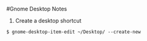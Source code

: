 #Gnome Desktop Notes


1. Create a desktop shortcut 

```
$ gnome-desktop-item-edit ~/Desktop/ --create-new

```
